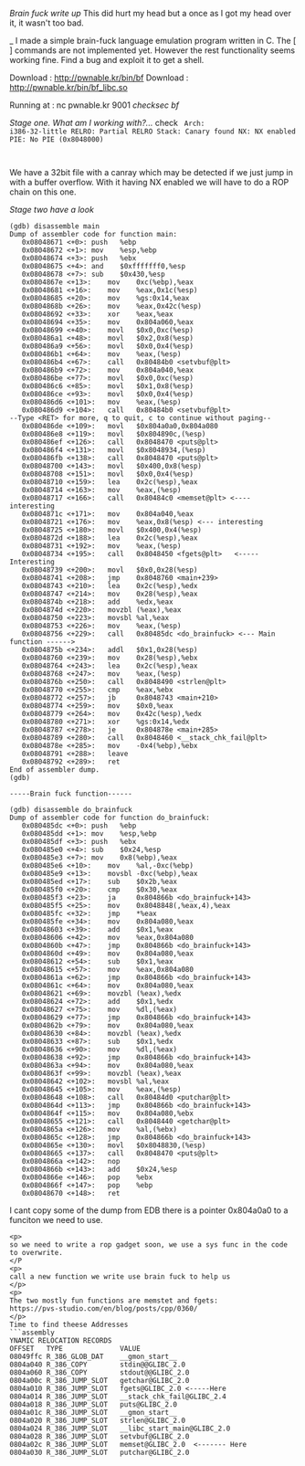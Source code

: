 *Brain fuck write up*
This did hurt my head but a once as I got my head over it, it wasn't too bad. 

_
I made a simple brain-fuck language emulation program written in C. 
The [ ] commands are not implemented yet. However the rest functionality seems working fine. 
Find a bug and exploit it to get a shell. 

Download : http://pwnable.kr/bin/bf
Download : http://pwnable.kr/bin/bf_libc.so

Running at : nc pwnable.kr 9001
*checksec bf*

*Stage one. What am I working with?...*
check
<code>
    Arch:     i386-32-little
    RELRO:    Partial RELRO
    Stack:    Canary found
    NX:       NX enabled
    PIE:      No PIE (0x8048000)
    
</code>

<p> 
We have a 32bit file with a canray which may be detected if we just jump in with a buffer overflow. 
With it having NX enabled we will have to do a ROP chain on this one. 
</p>

*Stage two have a look* 
```assembly
(gdb) disassemble main
Dump of assembler code for function main:
   0x08048671 <+0>:	push   %ebp
   0x08048672 <+1>:	mov    %esp,%ebp
   0x08048674 <+3>:	push   %ebx
   0x08048675 <+4>:	and    $0xfffffff0,%esp
   0x08048678 <+7>:	sub    $0x430,%esp
   0x0804867e <+13>:	mov    0xc(%ebp),%eax
   0x08048681 <+16>:	mov    %eax,0x1c(%esp)
   0x08048685 <+20>:	mov    %gs:0x14,%eax
   0x0804868b <+26>:	mov    %eax,0x42c(%esp)
   0x08048692 <+33>:	xor    %eax,%eax
   0x08048694 <+35>:	mov    0x804a060,%eax
   0x08048699 <+40>:	movl   $0x0,0xc(%esp)
   0x080486a1 <+48>:	movl   $0x2,0x8(%esp)
   0x080486a9 <+56>:	movl   $0x0,0x4(%esp)
   0x080486b1 <+64>:	mov    %eax,(%esp)
   0x080486b4 <+67>:	call   0x80484b0 <setvbuf@plt>
   0x080486b9 <+72>:	mov    0x804a040,%eax
   0x080486be <+77>:	movl   $0x0,0xc(%esp)
   0x080486c6 <+85>:	movl   $0x1,0x8(%esp)
   0x080486ce <+93>:	movl   $0x0,0x4(%esp)
   0x080486d6 <+101>:	mov    %eax,(%esp)
   0x080486d9 <+104>:	call   0x80484b0 <setvbuf@plt>
--Type <RET> for more, q to quit, c to continue without paging--
   0x080486de <+109>:	movl   $0x804a0a0,0x804a080
   0x080486e8 <+119>:	movl   $0x804890c,(%esp)
   0x080486ef <+126>:	call   0x8048470 <puts@plt>
   0x080486f4 <+131>:	movl   $0x8048934,(%esp)
   0x080486fb <+138>:	call   0x8048470 <puts@plt>
   0x08048700 <+143>:	movl   $0x400,0x8(%esp)
   0x08048708 <+151>:	movl   $0x0,0x4(%esp)
   0x08048710 <+159>:	lea    0x2c(%esp),%eax
   0x08048714 <+163>:	mov    %eax,(%esp)
   0x08048717 <+166>:	call   0x80484c0 <memset@plt> <---- interesting 
   0x0804871c <+171>:	mov    0x804a040,%eax
   0x08048721 <+176>:	mov    %eax,0x8(%esp) <--- interesting
   0x08048725 <+180>:	movl   $0x400,0x4(%esp)
   0x0804872d <+188>:	lea    0x2c(%esp),%eax
   0x08048731 <+192>:	mov    %eax,(%esp)
   0x08048734 <+195>:	call   0x8048450 <fgets@plt>   <----- Interesting
   0x08048739 <+200>:	movl   $0x0,0x28(%esp)
   0x08048741 <+208>:	jmp    0x8048760 <main+239>
   0x08048743 <+210>:	lea    0x2c(%esp),%edx
   0x08048747 <+214>:	mov    0x28(%esp),%eax
   0x0804874b <+218>:	add    %edx,%eax
   0x0804874d <+220>:	movzbl (%eax),%eax
   0x08048750 <+223>:	movsbl %al,%eax
   0x08048753 <+226>:	mov    %eax,(%esp)
   0x08048756 <+229>:	call   0x80485dc <do_brainfuck> <--- Main function ------>
   0x0804875b <+234>:	addl   $0x1,0x28(%esp)
   0x08048760 <+239>:	mov    0x28(%esp),%ebx
   0x08048764 <+243>:	lea    0x2c(%esp),%eax
   0x08048768 <+247>:	mov    %eax,(%esp)
   0x0804876b <+250>:	call   0x8048490 <strlen@plt>
   0x08048770 <+255>:	cmp    %eax,%ebx
   0x08048772 <+257>:	jb     0x8048743 <main+210>
   0x08048774 <+259>:	mov    $0x0,%eax
   0x08048779 <+264>:	mov    0x42c(%esp),%edx
   0x08048780 <+271>:	xor    %gs:0x14,%edx
   0x08048787 <+278>:	je     0x804878e <main+285>
   0x08048789 <+280>:	call   0x8048460 <__stack_chk_fail@plt>
   0x0804878e <+285>:	mov    -0x4(%ebp),%ebx
   0x08048791 <+288>:	leave  
   0x08048792 <+289>:	ret    
End of assembler dump.
(gdb) 

-----Brain fuck function------

(gdb) disassemble do_brainfuck
Dump of assembler code for function do_brainfuck:
   0x080485dc <+0>:	push   %ebp
   0x080485dd <+1>:	mov    %esp,%ebp
   0x080485df <+3>:	push   %ebx
   0x080485e0 <+4>:	sub    $0x24,%esp
   0x080485e3 <+7>:	mov    0x8(%ebp),%eax
   0x080485e6 <+10>:	mov    %al,-0xc(%ebp)
   0x080485e9 <+13>:	movsbl -0xc(%ebp),%eax
   0x080485ed <+17>:	sub    $0x2b,%eax
   0x080485f0 <+20>:	cmp    $0x30,%eax
   0x080485f3 <+23>:	ja     0x804866b <do_brainfuck+143>
   0x080485f5 <+25>:	mov    0x8048848(,%eax,4),%eax
   0x080485fc <+32>:	jmp    *%eax
   0x080485fe <+34>:	mov    0x804a080,%eax
   0x08048603 <+39>:	add    $0x1,%eax
   0x08048606 <+42>:	mov    %eax,0x804a080
   0x0804860b <+47>:	jmp    0x804866b <do_brainfuck+143>
   0x0804860d <+49>:	mov    0x804a080,%eax
   0x08048612 <+54>:	sub    $0x1,%eax
   0x08048615 <+57>:	mov    %eax,0x804a080
   0x0804861a <+62>:	jmp    0x804866b <do_brainfuck+143>
   0x0804861c <+64>:	mov    0x804a080,%eax
   0x08048621 <+69>:	movzbl (%eax),%edx
   0x08048624 <+72>:	add    $0x1,%edx
   0x08048627 <+75>:	mov    %dl,(%eax)
   0x08048629 <+77>:	jmp    0x804866b <do_brainfuck+143>
   0x0804862b <+79>:	mov    0x804a080,%eax
   0x08048630 <+84>:	movzbl (%eax),%edx
   0x08048633 <+87>:	sub    $0x1,%edx
   0x08048636 <+90>:	mov    %dl,(%eax)
   0x08048638 <+92>:	jmp    0x804866b <do_brainfuck+143>
   0x0804863a <+94>:	mov    0x804a080,%eax
   0x0804863f <+99>:	movzbl (%eax),%eax
   0x08048642 <+102>:	movsbl %al,%eax
   0x08048645 <+105>:	mov    %eax,(%esp)
   0x08048648 <+108>:	call   0x80484d0 <putchar@plt>
   0x0804864d <+113>:	jmp    0x804866b <do_brainfuck+143>
   0x0804864f <+115>:	mov    0x804a080,%ebx
   0x08048655 <+121>:	call   0x8048440 <getchar@plt>
   0x0804865a <+126>:	mov    %al,(%ebx)
   0x0804865c <+128>:	jmp    0x804866b <do_brainfuck+143>
   0x0804865e <+130>:	movl   $0x8048830,(%esp)
   0x08048665 <+137>:	call   0x8048470 <puts@plt>
   0x0804866a <+142>:	nop
   0x0804866b <+143>:	add    $0x24,%esp
   0x0804866e <+146>:	pop    %ebx
   0x0804866f <+147>:	pop    %ebp
   0x08048670 <+148>:	ret 
```


<p>
I cant copy some of the dump from EDB there is a pointer 
0x804a0a0 to a funciton we need to use. 
   </P>

```assembly
<p>
so we need to write a rop gadget soon, we use a sys func in the code to overwrite. 
</P
<p>
call a new function we write use brain fuck to help us 
</p>
<p>
The two mostly fun functions are memstet and fgets:
https://pvs-studio.com/en/blog/posts/cpp/0360/
</p>
Time to find theese Addresses 
```assembly
YNAMIC RELOCATION RECORDS
OFFSET   TYPE              VALUE 
08049ffc R_386_GLOB_DAT    __gmon_start__
0804a040 R_386_COPY        stdin@@GLIBC_2.0
0804a060 R_386_COPY        stdout@@GLIBC_2.0
0804a00c R_386_JUMP_SLOT   getchar@GLIBC_2.0
0804a010 R_386_JUMP_SLOT   fgets@GLIBC_2.0 <-----Here
0804a014 R_386_JUMP_SLOT   __stack_chk_fail@GLIBC_2.4
0804a018 R_386_JUMP_SLOT   puts@GLIBC_2.0
0804a01c R_386_JUMP_SLOT   __gmon_start__
0804a020 R_386_JUMP_SLOT   strlen@GLIBC_2.0
0804a024 R_386_JUMP_SLOT   __libc_start_main@GLIBC_2.0
0804a028 R_386_JUMP_SLOT   setvbuf@GLIBC_2.0
0804a02c R_386_JUMP_SLOT   memset@GLIBC_2.0  <------- Here 
0804a030 R_386_JUMP_SLOT   putchar@GLIBC_2.0
```



